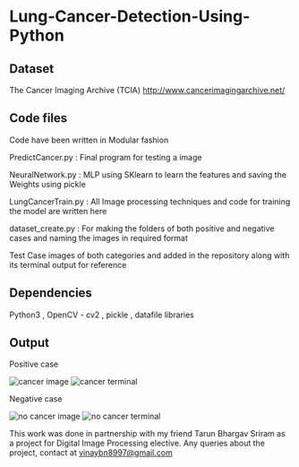 # Lung-Cancer-Detection-Using-Python
## Dataset
The Cancer Imaging Archive (TCIA)
http://www.cancerimagingarchive.net/

## Code files 
Code have been written in Modular fashion

PredictCancer.py : Final program for testing a image

NeuralNetwork.py : MLP using SKlearn to learn the features and saving the Weights using pickle

LungCancerTrain.py : All Image processing techniques and code for training the model are written here

dataset_create.py : For making the folders of both positive and negative cases and naming the images in required format

Test Case images of both categories and added in the repository along with its terminal output for reference

## Dependencies
Python3 , OpenCV - cv2 , pickle , datafile libraries 

## Output

Positive case

![cancer image](https://user-images.githubusercontent.com/33830482/42348966-c8301910-80c8-11e8-9427-34fba3c0b84c.png)
![cancer terminal](https://user-images.githubusercontent.com/33830482/42348967-c92cb17a-80c8-11e8-82df-c31cba6ac42a.png)

Negative case

![no cancer image](https://user-images.githubusercontent.com/33830482/42348968-c95ed394-80c8-11e8-8c2e-5f25a61f3ccd.png)
![no cancer terminal](https://user-images.githubusercontent.com/33830482/42348970-c9da984e-80c8-11e8-87e0-4afe7dde8bfb.png)

This work was done in partnership with my friend Tarun Bhargav Sriram as a project for Digital Image Processing elective.
Any queries about the project, contact at vinaybn8997@gmail.com
